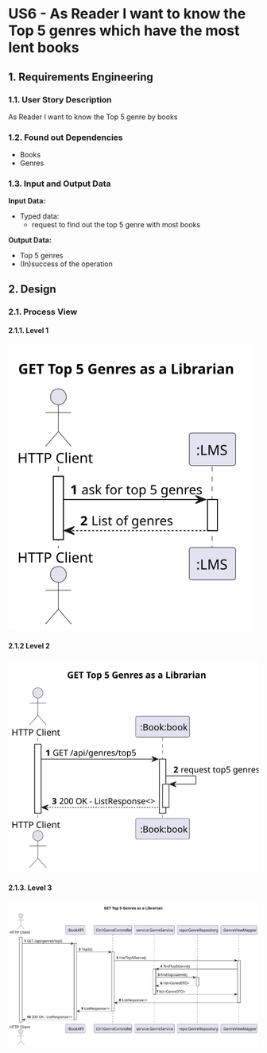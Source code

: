 # US6 - As Reader I want to know the Top 5 genres which have the most lent books

## 1. Requirements Engineering
### 1.1. User Story Description

As Reader I want to know the Top 5 genre by books 

### 1.2. Found out Dependencies

- Books 
- Genres

### 1.3. Input and Output Data

**Input Data:**

* Typed data:
   - request to find out the top 5 genre with most books

**Output Data:**

* Top 5 genres 
* (In)success of the operation



## 2. Design
### 2.1. Process View
#### 2.1.1. Level 1
![SD](N1_VP_UC6.svg)

#### 2.1.2 Level 2
![SD](N2_VP_UC6.svg)

#### 2.1.3. Level 3
![SD](N3_VP_UC6.svg)
